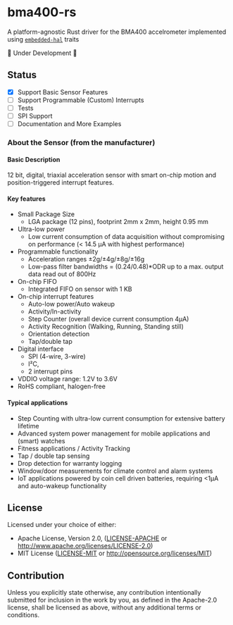 # bma400-rs
A platform-agnostic Rust driver for the BMA400 accelrometer implemented using [`embedded-hal`](https://github.com/japaric/embedded-hal) traits

🚧 Under Development 🚧

## Status

- [x] Support Basic Sensor Features
- [ ] Support Programmable (Custom) Interrupts
- [ ] Tests
- [ ] SPI Support
- [ ] Documentation and More Examples

### About the Sensor (from the manufacturer)
#### Basic Description
12 bit, digital, triaxial acceleration sensor with smart on-chip motion and position-triggered interrupt features.

#### Key features
- Small Package Size 
  - LGA package (12 pins), footprint 2mm x 2mm, height 0.95 mm
- Ultra-low power
  - Low current consumption of data acquisition without compromising on performance (< 14.5 µA with highest performance)
- Programmable functionality
  - Acceleration ranges ±2g/±4g/±8g/±16g
  - Low-pass filter bandwidths = (0.24/0.48)*ODR up to a max. output data read out of 800Hz
- On-chip FIFO
  - Integrated FIFO on sensor with 1 KB
- On-chip interrupt features
  - Auto-low power/Auto wakeup
  - Activity/In-activity
  - Step Counter (overall device current consumption 4µA)
  - Activity Recognition (Walking, Running, Standing still)
  - Orientation detection
  - Tap/double tap
- Digital interface
  - SPI (4-wire, 3-wire)
  - I²C, 
  - 2 interrupt pins
- VDDIO voltage range: 1.2V to 3.6V
- RoHS compliant, halogen-free

#### Typical applications
- Step Counting with ultra-low current consumption for extensive battery lifetime
- Advanced system power management for mobile applications and (smart) watches
- Fitness applications / Activity Tracking
- Tap / double tap sensing
- Drop detection for warranty logging
- Window/door measurements for climate control and alarm systems
- IoT applications powered by coin cell driven batteries, requiring <1µA and auto-wakeup
functionality

## License
Licensed under your choice of either:
- Apache License, Version 2.0, ([LICENSE-APACHE](LICENSE-APACHE) or http://www.apache.org/licenses/LICENSE-2.0)
- MIT License ([LICENSE-MIT](LICENSE-MIT) or http://opensource.org/licenses/MIT) 

## Contribution

Unless you explicitly state otherwise, any contribution intentionally submitted
for inclusion in the work by you, as defined in the Apache-2.0 license, shall be
licensed as above, without any additional terms or conditions.